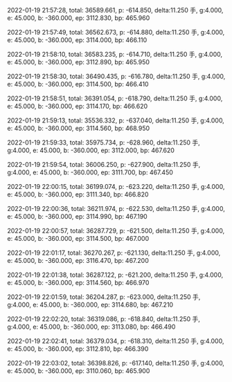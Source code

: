 2022-01-19 21:57:28, total: 36589.661, p: -614.850, delta:11.250 手, g:4.000, e: 45.000, b: -360.000, ep: 3112.830, bp: 465.960

2022-01-19 21:57:49, total: 36562.673, p: -614.880, delta:11.250 手, g:4.000, e: 45.000, b: -360.000, ep: 3114.000, bp: 466.110

2022-01-19 21:58:10, total: 36583.235, p: -614.710, delta:11.250 手, g:4.000, e: 45.000, b: -360.000, ep: 3112.890, bp: 465.950

2022-01-19 21:58:30, total: 36490.435, p: -616.780, delta:11.250 手, g:4.000, e: 45.000, b: -360.000, ep: 3114.500, bp: 466.410

2022-01-19 21:58:51, total: 36391.054, p: -618.790, delta:11.250 手, g:4.000, e: 45.000, b: -360.000, ep: 3114.170, bp: 466.620

2022-01-19 21:59:13, total: 35536.332, p: -637.040, delta:11.250 手, g:4.000, e: 45.000, b: -360.000, ep: 3114.560, bp: 468.950

2022-01-19 21:59:33, total: 35975.734, p: -628.960, delta:11.250 手, g:4.000, e: 45.000, b: -360.000, ep: 3112.000, bp: 467.620

2022-01-19 21:59:54, total: 36006.250, p: -627.900, delta:11.250 手, g:4.000, e: 45.000, b: -360.000, ep: 3111.700, bp: 467.450

2022-01-19 22:00:15, total: 36199.074, p: -623.220, delta:11.250 手, g:4.000, e: 45.000, b: -360.000, ep: 3111.340, bp: 466.820

2022-01-19 22:00:36, total: 36211.974, p: -622.530, delta:11.250 手, g:4.000, e: 45.000, b: -360.000, ep: 3114.990, bp: 467.190

2022-01-19 22:00:57, total: 36287.729, p: -621.500, delta:11.250 手, g:4.000, e: 45.000, b: -360.000, ep: 3114.500, bp: 467.000

2022-01-19 22:01:17, total: 36270.267, p: -621.130, delta:11.250 手, g:4.000, e: 45.000, b: -360.000, ep: 3116.470, bp: 467.200

2022-01-19 22:01:38, total: 36287.122, p: -621.200, delta:11.250 手, g:4.000, e: 45.000, b: -360.000, ep: 3114.560, bp: 466.970

2022-01-19 22:01:59, total: 36204.287, p: -623.000, delta:11.250 手, g:4.000, e: 45.000, b: -360.000, ep: 3114.680, bp: 467.210

2022-01-19 22:02:20, total: 36319.086, p: -618.840, delta:11.250 手, g:4.000, e: 45.000, b: -360.000, ep: 3113.080, bp: 466.490

2022-01-19 22:02:41, total: 36379.034, p: -618.310, delta:11.250 手, g:4.000, e: 45.000, b: -360.000, ep: 3112.810, bp: 466.390

2022-01-19 22:03:02, total: 36398.826, p: -617.140, delta:11.250 手, g:4.000, e: 45.000, b: -360.000, ep: 3110.060, bp: 465.900